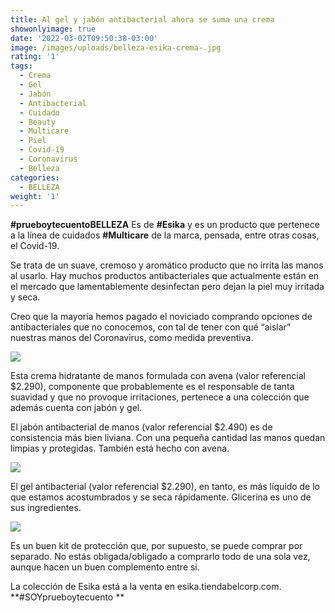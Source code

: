 ```yaml
---
title: Al gel y jabón antibacterial ahora se suma una crema
showonlyimage: true
date: '2022-03-02T09:50:38-03:00'
image: /images/uploads/belleza-esika-crema-.jpg
rating: '1'
tags:
  - Crema
  - Gel
  - Jabón
  - Antibacterial
  - Cuidado
  - Beauty
  - Multicare
  - Piel
  - Covid-19
  - Coronavirus
  - Belleza
categories:
  - BELLEZA
weight: '1'
---
```

**\#prueboytecuentoBELLEZA** Es de **\#Esika** y es un producto que pertenece a la línea de cuidados **\#Multicare** de la marca, pensada, entre otras cosas, el Covid-19.

<!--more-->

Se trata de un suave, cremoso y aromático producto que no irrita las manos al usarlo. Hay muchos productos antibacteriales que actualmente están en el mercado que lamentablemente desinfectan pero dejan la piel muy irritada y seca.



Creo que la mayoría hemos pagado el noviciado comprando opciones de antibacteriales que no conocemos, con tal de tener con qué “aislar” nuestras manos del Coronavirus, como medida preventiva.



![](/images/uploads/belleza-esika-crema-.jpg)

Esta crema hidratante de manos formulada con avena (valor referencial $2.290), componente que probablemente es el responsable de tanta suavidad y que no provoque irritaciones, pertenece a una colección que además cuenta con jabón y gel.



El jabón antibacterial de manos (valor referencial $2.490) es de consistencia más bien liviana. Con una pequeña cantidad las manos quedan limpias y protegidas. También está hecho con avena.



![](/images/uploads/belleza-esika-jabo-n.jpg)

El gel antibacterial (valor referencial $2.290), en tanto, es más líquido de lo que estamos acostumbrados y se seca rápidamente. Glicerina es uno de sus ingredientes.



![](/images/uploads/belleza-esika-gel.jpg)

Es un buen kit de protección que, por supuesto, se puede comprar por separado. No estás obligada/obligado a comprarlo todo de una sola vez, aunque hacen un buen complemento entre si.



La colección de Esika está a la venta en esika.tiendabelcorp.com. **\#SOYprueboytecuento**
